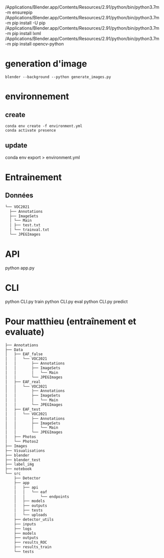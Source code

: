 /Applications/Blender.app/Contents/Resources/2.91/python/bin/python3.7m -m ensurepip
/Applications/Blender.app/Contents/Resources/2.91/python/bin/python3.7m -m pip install -U pip
/Applications/Blender.app/Contents/Resources/2.91/python/bin/python3.7m -m pip install lxml
/Applications/Blender.app/Contents/Resources/2.91/python/bin/python3.7m -m pip install opencv-python


# generation d'image
```
blender --background --python generate_images.py
```

# environnement
## create
```
conda env create -f environment.yml
conda activate presence
```
## update

conda env export > environment.yml

# Entrainement

## Données
```bash
└── VOC2021
  ├── Annotations
  ├── ImageSets
  │ └── Main
  │ ├── test.txt
  │ └── trainval.txt
  └── JPEGImages
```
# API

python app.py

# CLI

python CLI.py train
python CLI.py eval
python CLI.py predict

# Pour matthieu (entraînement et evaluate)
```bash
├── Annotations
├── Data
│   ├── EAF_false
│   │   └── VOC2021
│   │       ├── Annotations
│   │       ├── ImageSets
│   │       │   └── Main
│   │       └── JPEGImages
│   ├── EAF_real
│   │   └── VOC2021
│   │       ├── Annotations
│   │       ├── ImageSets
│   │       │   └── Main
│   │       └── JPEGImages
│   ├── EAF_test
│   │   └── VOC2021
│   │       ├── Annotations
│   │       ├── ImageSets
│   │       │   └── Main
│   │       └── JPEGImages
│   ├── Photos
│   └── Photos2
├── Images
├── Visualisations
├── blender
├── blender_test
├── label_img
├── notebook
└── src
    ├── Detector
    ├── app
    │   ├── api
    │   │   └── eaf
    │   │       └── endpoints
    │   ├── models
    │   ├── outputs
    │   ├── tests
    │   └── uploads
    ├── detector_utils
    ├── inputs
    ├── logs
    ├── models
    ├── outputs
    ├── results_ROC
    ├── results_train
    └── tests
```